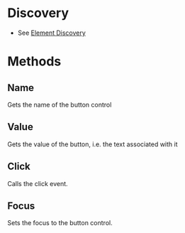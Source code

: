 # Discovery 
* See [Element Discovery](element-discovery.md)

# Methods

## Name

Gets the name of the button control

## Value

Gets the value of the button, i.e. the text associated with it

## Click

Calls the click event.

## Focus

Sets the focus to the button control.